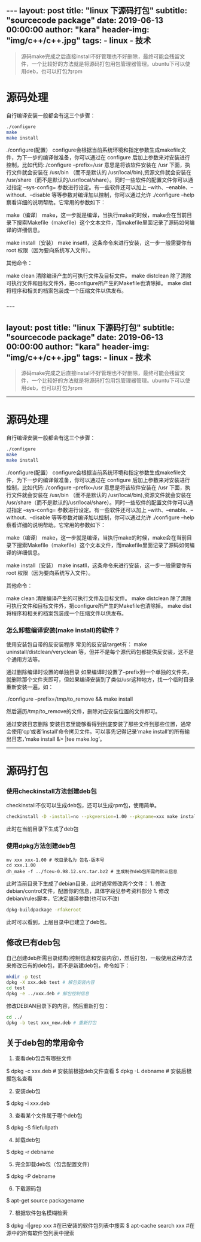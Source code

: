 --- layout:     post
title:      "linux 下源码打包"
subtitle:   "sourcecode package"
date:       2019-06-13 00:00:00
author:     "kara"
header-img: "img/c++/c++.jpg"
tags:
    - linux
    - 技术
--- 

> 源码make完成之后直接install不好管理也不好删除，最终可能会残留文件，一个比较好的方法就是将源码打包用包管理器管理。ubuntu下可以使用deb，也可以打包为rpm

# 源码处理

自行编译安装一般都会有这三个步骤：

```bash
./configure
make
make install
```

./configure(配置）
configure会根据当前系统环境和指定参数生成makefile文件，为下一步的编译做准备，你可以通过在 configure 后加上参数来对安装进行控制，比如代码:./configure –prefix=/usr 意思是将该软件安装在 /usr 下面，执行文件就会安装在 /usr/bin （而不是默认的 /usr/local/bin),资源文件就会安装在 /usr/share（而不是默认的/usr/local/share）。同时一些软件的配置文件你可以通过指定 –sys-config= 参数进行设定。有一些软件还可以加上 –with、–enable、–without、–disable 等等参数对编译加以控制，你可以通过允许 ./configure –help 察看详细的说明帮助。它常用的参数如下：


make（编译）
make，这一步就是编译，当执行make的时候，make会在当前目录下搜索Makefile（makefile）这个文本文件，而makefile里面记录了源码如何编译的详细信息。

make install（安装）
make insatll，这条命令来进行安装，这一步一般需要你有 root 权限（因为要向系统写入文件）。

其他命令：

make clean 清除编译产生的可执行文件及目标文件。
make distclean 除了清除可执行文件和目标文件外，把configure所产生的Makefile也清除掉。
make dist将程序和相关的档案包装成一个压缩文件以供发布。

### ---
layout:     post
title:      "linux 下源码打包"
subtitle:   "sourcecode package"
date:       2019-06-13 00:00:00
author:     "kara"
header-img: "img/c++/c++.jpg"
tags:
    - linux
    - 技术
--- 

> 源码make完成之后直接install不好管理也不好删除，最终可能会残留文件，一个比较好的方法就是将源码打包用包管理器管理。ubuntu下可以使用deb，也可以打包为rpm

---

# 源码处理

自行编译安装一般都会有这三个步骤：

```bash
./configure
make
make install
```

./configure(配置）
configure会根据当前系统环境和指定参数生成makefile文件，为下一步的编译做准备，你可以通过在 configure 后加上参数来对安装进行控制，比如代码:./configure –prefix=/usr 意思是将该软件安装在 /usr 下面，执行文件就会安装在 /usr/bin （而不是默认的 /usr/local/bin),资源文件就会安装在 /usr/share（而不是默认的/usr/local/share）。同时一些软件的配置文件你可以通过指定 –sys-config= 参数进行设定。有一些软件还可以加上 –with、–enable、–without、–disable 等等参数对编译加以控制，你可以通过允许 ./configure –help 察看详细的说明帮助。它常用的参数如下：


make（编译）
make，这一步就是编译，当执行make的时候，make会在当前目录下搜索Makefile（makefile）这个文本文件，而makefile里面记录了源码如何编译的详细信息。

make install（安装）
make insatll，这条命令来进行安装，这一步一般需要你有 root 权限（因为要向系统写入文件）。

其他命令：

make clean 清除编译产生的可执行文件及目标文件。
make distclean 除了清除可执行文件和目标文件外，把configure所产生的Makefile也清除掉。
make dist将程序和相关的档案包装成一个压缩文件以供发布。

### 怎么卸载编译安装(make install)的软件？
使用安装包自带的反安装程序
常见的反安装target有： make uninstall/distclean/veryclean 等，但并不是每个源代码包都提供反安装，这不是个通用方法等。

通过删除编译时设置的单独目录
如果编译时设置了–prefix到一个单独的文件夹，就删除那个文件夹即可，但如果编译安装到了类似/usr这种地方，找一个临时目录重新安装一遍，如：

./configure –prefix=/tmp/to_remove && make install

然后遍历/tmp/to_remove的文件，删除对应安装位置的文件即可。

通过安装日志删除
安装日志里能够看得到到底安装了那些文件到那些位置，通常会使用’cp’或者’install’命令拷贝文件。可以事先记得记录’make install’的所有输出日志，’make install &> |tee make.log’。

---

# 源码打包

### 使用checkinstall方法创建deb包

checkinstall不仅可以生成deb包，还可以生成rpm包，使用简单。

```bash
checkinstall -D -install=no --pkgversion=1.00 --pkgname=xxx make install # 制作deb包
```

此时在当前目录下生成了deb包

### 使用dpkg方法创建deb包

```
mv xxx xxx-1.00 # 改目录名为 包名-版本号
cd xxx.1.00
dh_make -f ../fceu-0.98.12.src.tar.bz2 # 生成制作deb包所需的默认信息
```

此时当前目录下生成了debian目录，此时通常修改两个文件： 1. 修改debian/control文件，配置你的信息，具体字段见参考资料部分 1. 修改debian/rules脚本，它决定编译参数(也可以不改)

```bash
dpkg-buildpackage -rfakeroot
```

此时可以看到，上层目录中已建立了deb包。


## 修改已有deb包

自己创建deb所需目录结构(控制信息和安装内容)，然后打包，一般使用这种方法来修改已有的deb包，而不是新建deb包，命令如下：

```bash
mkdir -p test
dpkg -X xxx.deb test # 解包安装内容
cd test
dpkg -e ../xxx.deb # 解包控制信息
```

修改DEBIAN目录下的内容，然后重新打包：

```bash
cd ../
dpkg -b test xxx_new.deb # 重新打包
```

## 关于deb包的常用命令

1) 查看deb包含有哪些文件

$ dpkg -c xxx.deb # 安装前根据deb文件查看
$ dpkg -L debname # 安装后根据包名查看

2) 安装deb包

$ dpkg -i xxx.deb

3) 查看某个文件属于哪个deb包

$ dpkg -S filefullpath

4) 卸载deb包

$ dpkg -r debname

5) 完全卸载deb包（包含配置文件)

$ dpkg -P debname

6) 下载源码包

$ apt-get source packagename

7) 根据软件包名模糊检索

$ dpkg -l|grep xxx #在已安装的软件包列表中搜索
$ apt-cache search xxx #在源中的所有软件包列表中搜索
